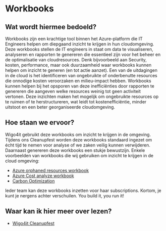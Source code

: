 # Workbooks

## Wat wordt hiermee bedoeld?
Workbooks zijn een krachtige tool binnen het Azure-platform die IT Engineers helpen om diepgaand inzicht te krijgen in hun cloudomgeving. Deze workbooks stellen de IT engineers in staat om data te visualiseren, analyseren en rapporten te genereren die essentieel zijn voor het beheer en de optimalisatie van cloudresources. Denk bijvoorbeeld aan Security, kosten, performance, maar ook duurzaamheid waar workbooks kunnen helpen om inzicht te generen (en tot actie aanzet). Een van de uitdagingen in de cloud is het identificeren van ongebruikte of onderbenutte resources die onnodige kosten veroorzaken en milieu-impact hebben. Workbooks kunnen helpen bij het opsporen van deze inefficiënties door rapporten te genereren die aangeven welke resources weinig tot geen activiteit vertonen. Deze inzichten maken het mogelijk om ongebruikte resources op te ruimen of te herstructureren, wat leidt tot kostenefficiëntie, minder uitstoot en een beter georganiseerde cloudomgeving. 

## Hoe staan we ervoor?
Wigo4it gebruikt deze workbooks om inzicht te krijgen in de omgeving. Tijdens ons Cleanupfest worden deze workbooks standaard ingezet om écht tijd te nemen voor analyse of we zaken veilig kunnen verwijderen. Daarnaast genereren deze workbooks een stukje bewustzijn. Enkele voorbeelden van workbooks die wij gebruiken om inzicht te krijgen in de cloud omgeving: 

- <a href="https://github.com/dolevshor/azure-orphan-resources/">Azure orphaned resources workbook</a>
- <a href="https://learn.microsoft.com/en-us/cloud-computing/finops/toolkit/optimization-workbook/cost-optimization-workbook">Azure Cost analyze workbook</a>
- <a href="https://learn.microsoft.com/en-us/azure/carbon-optimization/overview">Carbon Optimization</a>

Ieder team kan deze workbooks inzetten voor haar subscriptions. Kortom, je kunt je nergens achter verschuilen. You build it, you run it!

## Waar kan ik hier meer over lezen?
- <a href="https://www.wigo4it.nl/techorama-2023/duurzame-tips/">Wigo4it Cleanupfest</a>